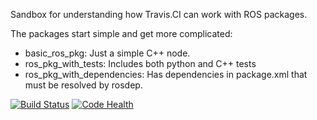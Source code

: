 Sandbox for understanding how Travis.CI can work with ROS packages.

The packages start simple and get more complicated:

* basic_ros_pkg: Just a simple C++ node.
* ros_pkg_with_tests: Includes both python and C++ tests
* ros_pkg_with_dependencies: Has dependencies in package.xml that must be resolved by rosdep.

[![Build Status](https://travis-ci.org/felixduvallet/travis-sandbox-ros.svg?branch=master)](https://travis-ci.org/felixduvallet/travis-sandbox-ros)
[![Code Health](https://landscape.io/github/felixduvallet/travis-sandbox-ros/master/landscape.svg?style=flat)](https://landscape.io/github/felixduvallet/travis-sandbox-ros/master)
